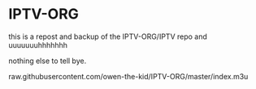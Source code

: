 # IPTV-ORG
this is a repost and backup of the IPTV-ORG/IPTV repo and uuuuuuuhhhhhhh


nothing else to tell bye.

raw.githubusercontent.com/owen-the-kid/IPTV-ORG/master/index.m3u
